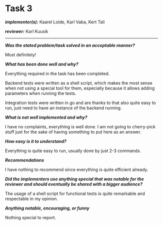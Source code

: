 # Task 3
***implementer(s):*** Kaarel Loide, Karl Vaba, Kert Tali

***reviewer:*** Karl Kuusik

---

***Was the stated problem/task solved in an acceptable manner?***
<!-- (Would this count as a delivery for a potential client?) - if this is a no, 
the task is rejected and can be redone (this option can be taken four times in 
total - has to be discussed with instructors) -->

Most definitely!


***What has been done well and why?***

Everything required in the task has been completed. 

Backend tests were written as a shell script, which makes the most 
sense when not using a special tool for them, especially because it allows adding parameters when running the tests. 

Integration tests were written in go and are thanks to that also quite easy to run, just need to have an instance of the
backend running.


***What is not well implemented and why?***

I have no complaints, everything is well done. I am not going to cherry-pick stuff just for the sake of having 
something to put here as an answer.


***How easy is it to understand?***
<!--what is easy to understand/well documented - what is hard to understand/lacks documentation-->

Everything is quite easy to run, usually done by just 2-3 commands.


***Recommendations***
<!--Are there any recommendations to simplify some of this task that the reviewer would like to share?-->

I have nothing to recommend since everything is quite efficient already.


***Did the implementers use anything special that was notable for the reviewer and should eventually be shared with a bigger audience?***
<!--Note these specialties down with a positive remark to encourage sharing.-->

The usage of a shell script for functional tests is quite remarkable and respectable in my opinion.


***Anything notable, encouraging, or funny***

Nothing special to report.
